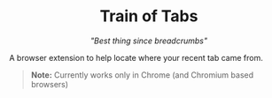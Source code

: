 
<h1 align="center">Train of Tabs</h1>

<p align="center"><i>"Best thing since breadcrumbs"</i></p>

A browser extension to help locate where your recent tab came from.

> **Note:**
> Currently works only in Chrome (and Chromium based browsers)
